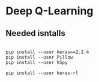 # Deep Q-Learning

## Needed isntalls

```

pip install --user keras==2.2.4
pip install --user Pillow
pip install --user h5py

pip install --user keras-rl
```
